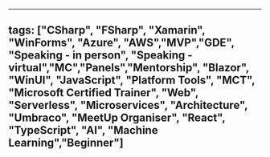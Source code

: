---

tags: ["CSharp", "FSharp", "Xamarin", "WinForms", "Azure", "AWS","MVP","GDE", "Speaking - in person", "Speaking - virtual","MC","Panels","Mentorship", "Blazor", "WinUI", "JavaScript", "Platform Tools", "MCT", "Microsoft Certified Trainer", "Web", "Serverless", "Microservices", "Architecture", "Umbraco", "MeetUp Organiser", "React", "TypeScript", "AI", "Machine Learning","Beginner"]
---